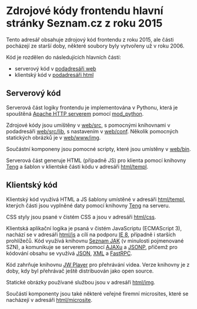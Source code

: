 # Zdrojové kódy frontendu hlavní stránky Seznam.cz z roku 2015

Tento adresář obsahuje zdrojový kód frontendu z roku 2015, ale části pocházejí
ze starší doby, některé soubory byly vytvořeny už v roku 2006.

Kód je rozdělen do následujících hlavních částí:

- serverový kód v [podadresáři web](web/)
- klientský kód v [podadresáři html](html/)

## Serverový kód

Serverová část logiky frontendu je implementována v Pythonu, která je spouštěná
[Apache HTTP serverem](https://httpd.apache.org/) pomocí
[mod_python](https://modpython.org/).

Zdrojové kódy jsou umíštěny v [web/src](web/src/), s pomocnými knihovnami v
podadresáři [web/src/lib](web/src/lib/), s nastavením v [web/conf](web/conf/).
Několik pomocných statických obrázků je v [web/www/img](web/www/img/).

Součástní komponeny jsou pomocné scripty, které jsou umístěny v
[web/bin](web/bin/).

Serverová část generuje HTML (případně JS) pro klienta pomocí knihovny
[Teng](https://github.com/seznam/teng) a šablon v klientské části kódu v
adresáři [html/templ](html/templ/).

## Klientský kód

Klientský kód využívá HTML a JS šablony umístěné v adresáři
[html/templ](html/templ/), kterých části jsou vyplněné daty pomocí knihovny
[Teng](https://github.com/seznam/teng) na serveru.

CSS styly jsou psané v čistém CSS a jsou v adresáři [html/css](html/css/).

Klientská aplikační logika je psaná v čistém JavaScriptu (ECMAScript 3),
nachází se v adresáři [html/js](html/js/) a cílí na podporu
[IE 8](https://en.wikipedia.org/wiki/Internet_Explorer), případně i starších
prohlížečů. Kód využívá knihovnu [Seznam JAK](https://github.com/seznam/JAK) (v
minulosti pojmenované SZN), a komunikuje se serverem pomocí
[AJAXu](https://en.wikipedia.org/wiki/Ajax_(programming)) a
[JSONP](https://en.wikipedia.org/wiki/JSONP), přičemž pro kódování obsahu se
využívá [JSON](https://en.wikipedia.org/wiki/JSON),
[XML](https://en.wikipedia.org/wiki/XML) a
[FastRPC](https://github.com/seznam/node-fastrpc).

Kód zahrňuje knihovnu [JW Player](https://en.wikipedia.org/wiki/JW_Player) pro
přehrávání videa. Verze knihovny je z doby, kdy byl přehrávač ještě
distribuován jako open source.

Statické obrázky používané službou jsou v adresáři [html/img](html/img/).

Součástí komponenty jsou také některé veřejné firemní microsites, které se
nacházejí v adresáři [html/microsite](html/microsite/).
